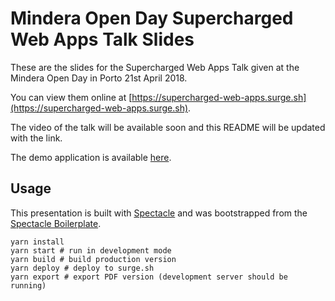 # Mindera Open Day Supercharged Web Apps Talk Slides

These are the slides for the Supercharged Web Apps Talk given at the Mindera Open Day in Porto 21st April 2018.

You can view them online at [https://supercharged-web-apps.surge.sh](https://supercharged-web-apps.surge.sh).

The video of the talk will be available soon and this README will be updated with the link.

The demo application is available [here](https://github.com/tnunes/mindera-open-day-supercharged-web-apps-handbook-demo).

## Usage

This presentation is built with [Spectacle](https://github.com/FormidableLabs/spectacle) and was bootstrapped from the [Spectacle Boilerplate](https://github.com/FormidableLabs/spectacle-boilerplate).

```
yarn install
yarn start # run in development mode
yarn build # build production version
yarn deploy # deploy to surge.sh
yarn export # export PDF version (development server should be running)
```
